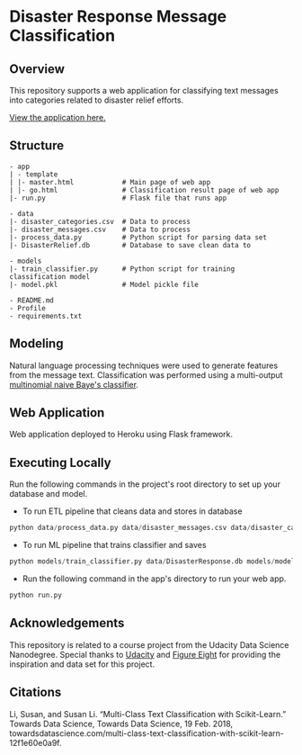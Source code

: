 # Disaster Response Message Classification

## Overview

This repository supports a web application for classifying text messages into categories related to disaster relief efforts.

[View the application here.](https://disaster-relief-zg.herokuapp.com/)

## Structure

```
- app
| - template
| |- master.html            # Main page of web app
| |- go.html                # Classification result page of web app
|- run.py                   # Flask file that runs app

- data
|- disaster_categories.csv  # Data to process 
|- disaster_messages.csv    # Data to process
|- process_data.py          # Python script for parsing data set
|- DisasterRelief.db        # Database to save clean data to

- models
|- train_classifier.py      # Python script for training classification model
|- model.pkl                # Model pickle file

- README.md
- Profile
- requirements.txt
```


## Modeling

Natural language processing techniques were used to generate features from the message text. Classification was performed using a multi-output [multinomial naive Baye's classifier](https://scikit-learn.org/stable/modules/generated/sklearn.naive_bayes.MultinomialNB.html).

## Web Application

Web application deployed to Heroku using Flask framework.

## Executing Locally
Run the following commands in the project's root directory to set up your database and model.

- To run ETL pipeline that cleans data and stores in database 
```python
python data/process_data.py data/disaster_messages.csv data/disaster_categories.csv data/DisasterResponse.db
```

- To run ML pipeline that trains classifier and saves
```python
python models/train_classifier.py data/DisasterResponse.db models/model.pkl
```
- Run the following command in the app's directory to run your web app. 
```python
python run.py
```

## Acknowledgements

This repository is related to a course project from the Udacity Data Science Nanodegree.  Special thanks to [Udacity](https://www.udacity.com) and [Figure Eight](https://www.figure-eight.com/) for providing the inspiration and data set for this project.

## Citations
Li, Susan, and Susan Li. “Multi-Class Text Classification with Scikit-Learn.” Towards Data Science, Towards Data Science, 19 Feb. 2018, towardsdatascience.com/multi-class-text-classification-with-scikit-learn-12f1e60e0a9f.